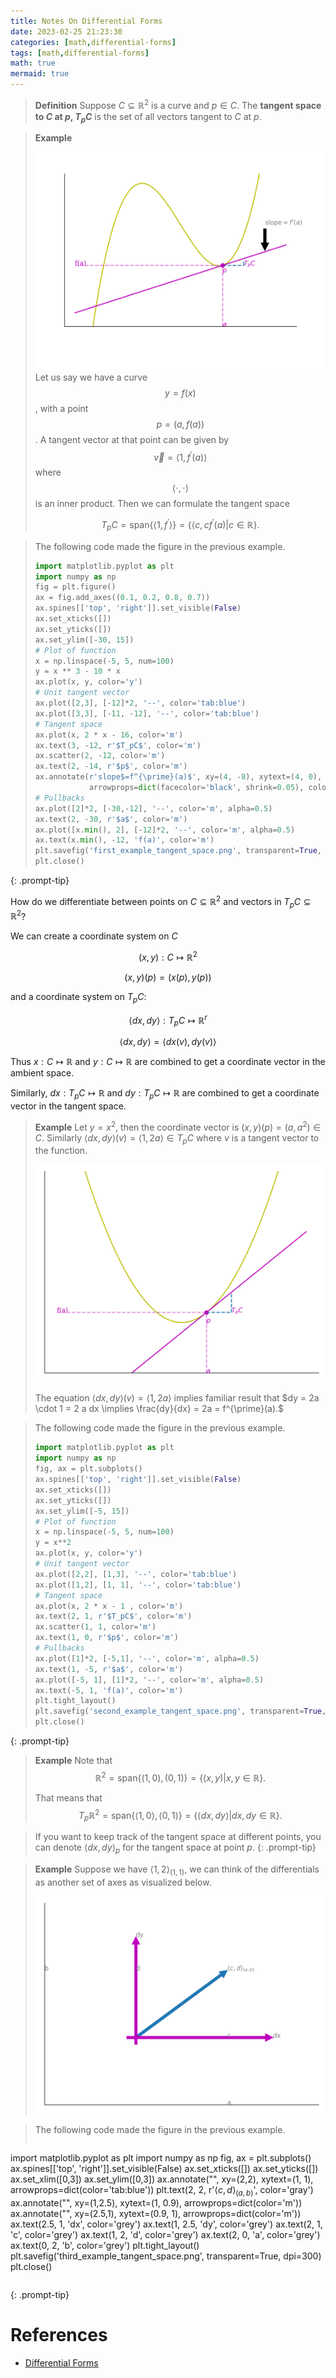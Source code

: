 ```yaml
---
title: Notes On Differential Forms
date: 2023-02-25 21:23:30
categories: [math,differential-forms]
tags: [math,differential-forms]
math: true
mermaid: true
---
```



> **Definition** Suppose $C \subseteq \mathbb{R}^2$ is a curve and $p \in C$. The **tangent space to $C$ at $p$, $T_pC$** is the set of all vectors tangent to $C$ at $p$.

> **Example**
>
> ![](/assets/images/first_example_tangent_space.png)
> Let us say we have a curve $$y = f(x)$$, with a point $$p = (a, f(a))$$. A tangent vector at that point can be given by $$\vec v = \langle 1, f^{\prime}(a) \rangle$$ where $$\langle \cdot, \cdot \rangle$$ is an inner product. Then we can formulate the tangent space 
>
> $$T_pC = \text{span} \{ \langle 1, f^{\prime} \rangle \} = \{ \langle c, c f^{\prime}(a) | c \in \mathbb{R} \}.$$

> The following code made the figure in the previous example.
> ```python
> import matplotlib.pyplot as plt
> import numpy as np
> fig = plt.figure()
> ax = fig.add_axes((0.1, 0.2, 0.8, 0.7))
> ax.spines[['top', 'right']].set_visible(False)
> ax.set_xticks([])
> ax.set_yticks([])
> ax.set_ylim([-30, 15])
> # Plot of function
> x = np.linspace(-5, 5, num=100)
> y = x ** 3 - 10 * x
> ax.plot(x, y, color='y')
> # Unit tangent vector
> ax.plot([2,3], [-12]*2, '--', color='tab:blue')
> ax.plot([3,3], [-11, -12], '--', color='tab:blue')
> # Tangent space
> ax.plot(x, 2 * x - 16, color='m')
> ax.text(3, -12, r'$T_pC$', color='m')
> ax.scatter(2, -12, color='m')
> ax.text(2, -14, r'$p$', color='m')
> ax.annotate(r'slope$=f^{\prime}(a)$', xy=(4, -8), xytext=(4, 0),
>             arrowprops=dict(facecolor='black', shrink=0.05), color='grey')
> # Pullbacks
> ax.plot([2]*2, [-30,-12], '--', color='m', alpha=0.5)
> ax.text(2, -30, r'$a$', color='m')
> ax.plot([x.min(), 2], [-12]*2, '--', color='m', alpha=0.5)
> ax.text(x.min(), -12, 'f(a)', color='m')
> plt.savefig('first_example_tangent_space.png', transparent=True, dpi=300)
> plt.close()
> ```
{: .prompt-tip}


How do we differentiate between points on $C \subseteq \mathbb{R}^2$ and vectors in $T_p C \subseteq \mathbb{R}^2$?

We can create a coordinate system on $C$

$$(x,y): C \mapsto \mathbb{R}^2$$

$$(x,y)(p) = (x(p), y(p))$$

and a coordinate system on $T_p C$:

$$\langle dx, dy \rangle : T_p C \mapsto \mathbb{R}^r$$

$$\langle dx, dy \rangle = \langle dx(v), dy(v) \rangle$$

Thus $x: C \mapsto \mathbb{R}$ and $y: C \mapsto \mathbb{R}$ are combined to get a coordinate vector in the ambient space.

Similarly, $dx: T_pC \mapsto \mathbb{R}$ and $dy: T_pC \mapsto \mathbb{R}$ are combined to get a coordinate vector in the tangent space.

> **Example** Let $y = x^2$, then the coordinate vector is $(x,y)(p) = (a, a^2) \in C$. Similarly $\langle dx, dy \rangle (v) = \langle 1, 2a \rangle \in T_pC$ where $v$ is a tangent vector to the function.
>
> ![](/assets/images/second_example_tangent_space.png)
>
> The equation $\langle dx, dy \rangle (v) = \langle 1, 2a \rangle$ implies familiar result that $dy = 2a \cdot 1 = 2 a dx \implies \frac{dy}{dx} = 2a = f^{\prime}(a).$

> The following code made the figure in the previous example.
> ```python
> import matplotlib.pyplot as plt
> import numpy as np
> fig, ax = plt.subplots()
> ax.spines[['top', 'right']].set_visible(False)
> ax.set_xticks([])
> ax.set_yticks([])
> ax.set_ylim([-5, 15])
> # Plot of function
> x = np.linspace(-5, 5, num=100)
> y = x**2
> ax.plot(x, y, color='y')
> # Unit tangent vector
> ax.plot([2,2], [1,3], '--', color='tab:blue')
> ax.plot([1,2], [1, 1], '--', color='tab:blue')
> # Tangent space
> ax.plot(x, 2 * x - 1 , color='m')
> ax.text(2, 1, r'$T_pC$', color='m')
> ax.scatter(1, 1, color='m')
> ax.text(1, 0, r'$p$', color='m')
> # Pullbacks
> ax.plot([1]*2, [-5,1], '--', color='m', alpha=0.5)
> ax.text(1, -5, r'$a$', color='m')
> ax.plot([-5, 1], [1]*2, '--', color='m', alpha=0.5)
> ax.text(-5, 1, 'f(a)', color='m')
> plt.tight_layout()
> plt.savefig('second_example_tangent_space.png', transparent=True, dpi=300)
> plt.close()
> ```
{: .prompt-tip}

> **Example**
> Note that $$\mathbb{R}^2 = \text{span} \{ (1,0), (0,1) \} = \{ (x,y) | x,y \in \mathbb{R} \}.$$
>
> That means that 
> $$T_p \mathbb{R}^2 = \text{span} \{ \langle 1, 0 \rangle, \langle 0, 1 \rangle \} = \{ \langle dx, dy \rangle | dx, dy \in \mathbb{R} \}.$$

> If you want to keep track of the tangent space at different points, you can denote $\langle dx, dy \rangle_p$ for the tangent space at point $p$.
{: .prompt-tip}

> **Example** Suppose we have $\langle 1, 2 \rangle_{(1,1)}$, we can think of the differentials as another set of axes as visualized below.
>
> ![](/assets/images/third_example_tangent_space.png)


> The following code made the figure in the previous example.
> ```python
import matplotlib.pyplot as plt
import numpy as np
fig, ax = plt.subplots()
ax.spines[['top', 'right']].set_visible(False)
ax.set_xticks([])
ax.set_yticks([])
ax.set_xlim([0,3])
ax.set_ylim([0,3])
ax.annotate("", xy=(2,2), xytext=(1, 1),
            arrowprops=dict(color='tab:blue'))
plt.text(2, 2, r'$\langle c,d \rangle_{(a,b)}$', color='gray')
ax.annotate("", xy=(1,2.5), xytext=(1, 0.9),
            arrowprops=dict(color='m'))
ax.annotate("", xy=(2.5,1), xytext=(0.9, 1),
            arrowprops=dict(color='m'))
ax.text(2.5, 1, 'dx', color='grey')
ax.text(1, 2.5, 'dy', color='grey')
ax.text(2, 1, 'c', color='grey')
ax.text(1, 2, 'd', color='grey')
ax.text(2, 0, 'a', color='grey')
ax.text(0, 2, 'b', color='grey')
plt.tight_layout()
plt.savefig('third_example_tangent_space.png', transparent=True, dpi=300)
plt.close()
> ```
{: .prompt-tip}

# References
- [Differential Forms](https://www.youtube.com/playlist?list=PL22w63XsKjqzQZtDZO_9s2HEMRJnaOTX7)
